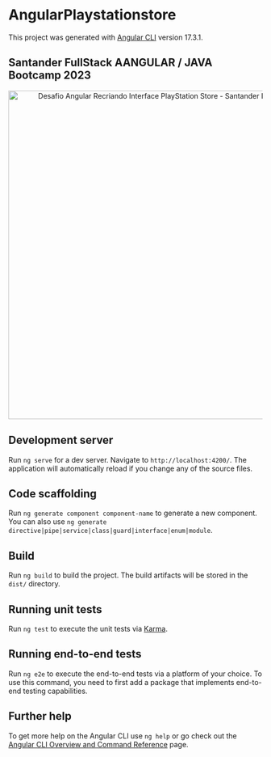 # AngularPlaystationstore

This project was generated with [Angular CLI](https://github.com/angular/angular-cli) version 17.3.1.

## Santander FullStack AANGULAR / JAVA Bootcamp 2023

<div align="center">
<img alt="Desafio Angular Recriando Interface PlayStation Store - Santander Bootcamp 2023" title="Desafio Recriando Interface PlayStation Store - Santander Bootcamp 2023" width="650px" src="">
</div>

## Development server

Run `ng serve` for a dev server. Navigate to `http://localhost:4200/`. The application will automatically reload if you change any of the source files.

## Code scaffolding

Run `ng generate component component-name` to generate a new component. You can also use `ng generate directive|pipe|service|class|guard|interface|enum|module`.

## Build

Run `ng build` to build the project. The build artifacts will be stored in the `dist/` directory.

## Running unit tests

Run `ng test` to execute the unit tests via [Karma](https://karma-runner.github.io).

## Running end-to-end tests

Run `ng e2e` to execute the end-to-end tests via a platform of your choice. To use this command, you need to first add a package that implements end-to-end testing capabilities.

## Further help

To get more help on the Angular CLI use `ng help` or go check out the [Angular CLI Overview and Command Reference](https://angular.io/cli) page.
